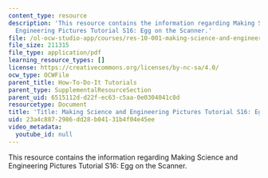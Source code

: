 ```yaml
---
content_type: resource
description: 'This resource contains the information regarding Making Science and
  Engineering Pictures Tutorial S16: Egg on the Scanner.'
file: /ol-ocw-studio-app/courses/res-10-001-making-science-and-engineering-pictures-a-practical-guide-to-presenting-your-work-spring-2016/23a4c8872986dd28b04131b4f04e45ee_MITRES_10_002S16_HwToDoIt.pdf
file_size: 211315
file_type: application/pdf
learning_resource_types: []
license: https://creativecommons.org/licenses/by-nc-sa/4.0/
ocw_type: OCWFile
parent_title: How-To-Do-It Tutorials
parent_type: SupplementalResourceSection
parent_uid: 6515112d-d22f-ec63-c5aa-0e0304041c8d
resourcetype: Document
title: 'Title: Making Science and Engineering Pictures Tutorial S16: Egg on the Scanner'
uid: 23a4c887-2986-dd28-b041-31b4f04e45ee
video_metadata:
  youtube_id: null
---
```

This resource contains the information regarding Making Science and Engineering Pictures Tutorial S16: Egg on the Scanner.